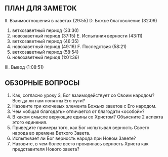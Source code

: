 ## ПЛАН ДЛЯ ЗАМЕТОК 


II. Взаимоотношения в заветах (29:55)
D.	Божье благоволение (32:09)
1.	ветхозаветный период (33:30)
2.	новозаветный период (37:15)
E.	Испытания верности (43:11)
1.	ветхозаветный период (46:35)
2.	новозаветный период (49:16)
F.	Последствия (58:21)
1.	ветхозаветный период (58:54)
2.	новозаветный период (1:01:36)

III. Вывод (1:08:51)



## ОБЗОРНЫЕ ВОПРОСЫ 

1. Как, согласно уроку 3, Бог взаимодействует со Своим народом? Всегда ли нам понятны Его пути?   
2. Назовите три ключевых элемента Божьих заветов с Его народом.   
3. Чем «общая благодать» отличается от благодати «особой»?   
4. В каком смысле верующие едины со Христом? Объясните 2 аспекта этого единения.  
5. Приведите примеры того, как Бог испытывал верность Своего народа во времена Ветхого Завета.   
6. Испытывает ли Бог верность народа при Новом Завете?  
7. Назовите, в чем более всего проявилась верность Христа как представителя Нового завета?  
